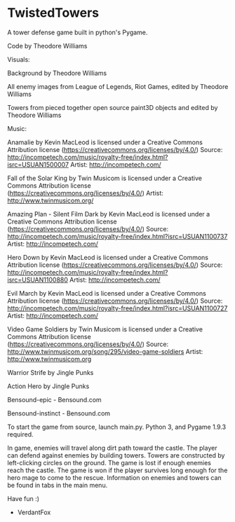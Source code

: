 # TwistedTowers
A tower defense game built in python's Pygame.


Code  by Theodore Williams

Visuals:
 
Background by Theodore Williams

All enemy images from League of Legends, Riot Games, edited by Theodore Williams

Towers from pieced together open source paint3D objects and edited by Theodore Williams

Music:

Anamalie by Kevin MacLeod is licensed under a Creative Commons
Attribution license (https://creativecommons.org/licenses/by/4.0/)
Source: http://incompetech.com/music/royalty-free/index.html?isrc=USUAN1500007
Artist: http://incompetech.com/

Fall of the Solar King by Twin Musicom is licensed under a Creative Commons
Attribution license (https://creativecommons.org/licenses/by/4.0/)
Artist: http://www.twinmusicom.org/

Amazing Plan - Silent Film Dark by Kevin MacLeod is licensed under a Creative
Commons Attribution license (https://creativecommons.org/licenses/by/4.0/)
Source: http://incompetech.com/music/royalty-free/index.html?isrc=USUAN1100737
Artist: http://incompetech.com/

Hero Down by Kevin MacLeod is licensed under a Creative Commons Attribution
license (https://creativecommons.org/licenses/by/4.0/)
Source: http://incompetech.com/music/royalty-free/index.html?isrc=USUAN1100880
Artist: http://incompetech.com/

Evil March by Kevin MacLeod is licensed under a Creative Commons Attribution
license (https://creativecommons.org/licenses/by/4.0/)
Source: http://incompetech.com/music/royalty-free/index.html?isrc=USUAN1100727
Artist: http://incompetech.com/

Video Game Soldiers by Twin Musicom is licensed under a Creative Commons
Attribution license (https://creativecommons.org/licenses/by/4.0/)
Source: http://www.twinmusicom.org/song/295/video-game-soldiers
Artist: http://www.twinmusicom.org

Warrior Strife by Jingle Punks

Action Hero by Jingle Punks

Bensound-epic - Bensound.com

Bensound-instinct - Bensound.com


To start the game from source, launch main.py. Python 3, and Pygame 1.9.3 required.

In game, enemies will travel along dirt path toward the castle. The player can 
defend against enemies by building towers. Towers are constructed by left-clicking
circles on the ground. The game is lost if enough enemies reach the castle.
The game is won if the player survives long enough for the hero mage to come to the
rescue. Information on enemies and towers can be found in tabs in the main menu.

Have fun :)

- VerdantFox
